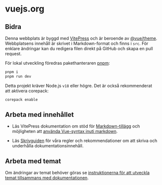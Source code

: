 # vuejs.org

## Bidra

Denna webbplats är byggd med [VitePress](https://github.com/vuejs/vitepress) och är beroende av [@vue/theme](https://github.com/vuejs/vue-theme). Webbplatsens innehåll är skrivet i Markdown-format och finns i `src`. För enklare ändringar kan du redigera filen direkt på GitHub och skapa en pull request.

För lokal utveckling föredras pakethanteraren [pnpm](https://pnpm.io/):

```bash
pnpm i
pnpm run dev
```

Detta projekt kräver Node.js `v18` eller högre. Det är också rekommenderat att aktivera corepack:

```bash
corepack enable
```

## Arbeta med innehållet

- Läs VitePress dokumentation om stöd för [Markdown-tillägg](https://vitepress.dev/guide/markdown) och möjligheten att [använda Vue-syntax inuti markdown](https://vitepress.dev/guide/using-vue).

- Läs [Skrivguiden](https://github.com/vuejs/docs/blob/main/.github/contributing/writing-guide.md) för våra regler och rekommendationer om att skriva och underhålla dokumentationsinnehåll.

## Arbeta med temat

Om ändringar av temat behöver göras se [instruktionerna för att utveckla temat tillsammans med dokumentationen](https://github.com/vuejs/vue-theme#developing-with-real-content).
